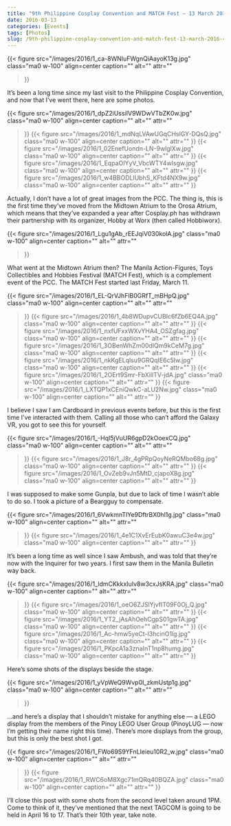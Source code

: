```yaml
---
title: "9th Philippine Cosplay Convention and MATCH Fest — 13 March 2016"
date: 2016-03-13
categories: [Events]
tags: [Photos]
slug: /9th-philippine-cosplay-convention-and-match-fest-13-march-2016-4f60e944a100
---
```


{{< figure
  src="/images/2016/1_ca-8WNIuFWgnQiAayoK13g.jpg"
  class="ma0 w-100"
  align=center
  caption=""
  alt=""
  attr=""
>}}

It’s been a long time since my last visit to the Philippine Cosplay Convention, and now that I’ve went there, here are some photos.

{{< figure
  src="/images/2016/1_dpZ2iUssiIV9WDwVTbZK0w.jpg"
  class="ma0 w-100"
  align=center
  caption=""
  alt=""
  attr=""
>}}
{{< figure
  src="/images/2016/1_mdNqLVAwUGqCHsIGY-DQsQ.jpg"
  class="ma0 w-100"
  align=center
  caption=""
  alt=""
  attr=""
>}}
{{< figure
  src="/images/2016/1_02EnefUondn-LN-9wlglXw.jpg"
  class="ma0 w-100"
  align=center
  caption=""
  alt=""
  attr=""
>}}
{{< figure
  src="/images/2016/1_EqpaOIYyV_VbcWTY4wIsgw.jpg"
  class="ma0 w-100"
  align=center
  caption=""
  alt=""
  attr=""
>}}
{{< figure
  src="/images/2016/1_w4BBODLlUbhS_KFtd4NX9w.jpg"
  class="ma0 w-100"
  align=center
  caption=""
  alt=""
  attr=""
>}}

   
Actually, I don’t have a lot of great images from the PCC. The thing is, this is the first time they’ve moved from the Midtown Atrium to the Orosa Atrium, which means that they’ve expanded a year after Cosplay.ph has withdrawn their partnership with its organizer, Hobby at Worx (then called Hobbiworx).

{{< figure
  src="/images/2016/1_Lgu1gAb_rEEJqiV030kolA.jpg"
  class="ma0 w-100"
  align=center
  caption=""
  alt=""
  attr=""
>}}

What went at the Midtown Atrium then? The Manila Action-Figures, Toys Collectibles and Hobbies Festival (MATCH Fest), which is a complement event of the PCC. The MATCH Fest started last Friday, March 11.

{{< figure
  src="/images/2016/1_EL-QrVJhFlB0GRfT_mBHpQ.jpg"
  class="ma0 w-100"
  align=center
  caption=""
  alt=""
  attr=""
>}}
{{< figure
  src="/images/2016/1_4b8WDupvCUBIc6fZb6EQ4A.jpg"
  class="ma0 w-100"
  align=center
  caption=""
  alt=""
  attr=""
>}}
{{< figure
  src="/images/2016/1_nxfUFxxWXvYHA4_OSZgfag.jpg"
  class="ma0 w-100"
  align=center
  caption=""
  alt=""
  attr=""
>}}
{{< figure
  src="/images/2016/1_3OBenWhZm00dlQm9kCeM7g.jpg"
  class="ma0 w-100"
  align=center
  caption=""
  alt=""
  attr=""
>}}
{{< figure
  src="/images/2016/1_nkKgELqlsu9GRQqIE6c5Iw.jpg"
  class="ma0 w-100"
  align=center
  caption=""
  alt=""
  attr=""
>}}
{{< figure
  src="/images/2016/1_2OErt9Smr-FbXillTV-jdA.jpg"
  class="ma0 w-100"
  align=center
  caption=""
  alt=""
  attr=""
>}}
{{< figure
  src="/images/2016/1_LXTQP1xCEniQwkC-aLU2Nw.jpg"
  class="ma0 w-100"
  align=center
  caption=""
  alt=""
  attr=""
>}}
    

I believe I saw I am Cardboard in previous events before, but this is the first time I’ve interacted with them. Calling all those who can’t afford the Galaxy VR, you got to see this for yourself.

{{< figure
  src="/images/2016/1_-HqI5jVuUR6gpD2kOoexCQ.jpg"
  class="ma0 w-100"
  align=center
  caption=""
  alt=""
  attr=""
>}}
{{< figure
  src="/images/2016/1_J8r_4gPRpQoyNeRQMbo68g.jpg"
  class="ma0 w-100"
  align=center
  caption=""
  alt=""
  attr=""
>}}
{{< figure
  src="/images/2016/1_OvZeb9vJn5MtD_cjapoX8g.jpg"
  class="ma0 w-100"
  align=center
  caption=""
  alt=""
  attr=""
>}}
    

I was supposed to make some Gunpla, but due to lack of time I wasn’t able to do so. I took a picture of a Beargguy to compensate.

{{< figure
  src="/images/2016/1_6VwkmnTlYe9DftrBX0hl1g.jpg"
  class="ma0 w-100"
  align=center
  caption=""
  alt=""
  attr=""
>}}
{{< figure
  src="/images/2016/1_4e1C1XvErEubK0awuC3e4w.jpg"
  class="ma0 w-100"
  align=center
  caption=""
  alt=""
  attr=""
>}}
    

It’s been a long time as well since I saw Ambush, and was told that they’re now with the Inquirer for two years. I first saw them in the Manila Bulletin way back.

{{< figure
  src="/images/2016/1_ldmCKkkxIuIv8w3cxJsKRA.jpg"
  class="ma0 w-100"
  align=center
  caption=""
  alt=""
  attr=""
>}}
{{< figure
  src="/images/2016/1_oeO6ZJSlYjvfIT09F0Oj_Q.jpg"
  class="ma0 w-100"
  align=center
  caption=""
  alt=""
  attr=""
>}}
{{< figure
  src="/images/2016/1_YT2_jAsAhOehCgpS01gwTA.jpg"
  class="ma0 w-100"
  align=center
  caption=""
  alt=""
  attr=""
>}}
{{< figure
  src="/images/2016/1_Ac-hmw5yeCt-I3hcinO1lg.jpg"
  class="ma0 w-100"
  align=center
  caption=""
  alt=""
  attr=""
>}}
{{< figure
  src="/images/2016/1_PKpcA1a3znaInT1np8humg.jpg"
  class="ma0 w-100"
  align=center
  caption=""
  alt=""
  attr=""
>}}
    

Here’s some shots of the displays beside the stage.

{{< figure
  src="/images/2016/1_yVpWeQ9Wvp0I_zkmUstp1g.jpg"
  class="ma0 w-100"
  align=center
  caption=""
  alt=""
  attr=""
>}}

…and here’s a display that I shouldn’t mistake for anything else — a LEGO display from the members of the Pinoy LEGO User Group (PinoyLUG — now I’m getting their name right this time). There’s more displays from the group, but this is only the best shot I got.

{{< figure
  src="/images/2016/1_FWo69S9YFnLIeieu10R2_w.jpg"
  class="ma0 w-100"
  align=center
  caption=""
  alt=""
  attr=""
>}}
{{< figure
  src="/images/2016/1_RWC6oM8Xgc71mQRq40BQZA.jpg"
  class="ma0 w-100"
  align=center
  caption=""
  alt=""
  attr=""
>}}

I’ll close this post with some shots from the second level taken around 1PM. Come to think of it, they’ve mentioned that the next TAGCOM is going to be held in April 16 to 17. That’s their 10th year, take note.
